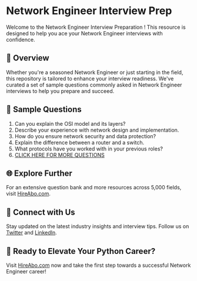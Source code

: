 # Network Engineer Interview Prep

Welcome to the Network Engineer Interview Preparation ! This resource is designed to help you ace your Network Engineer interviews with confidence.

## 🚀 Overview

Whether you're a seasoned Network Engineer or just starting in the field, this repository is tailored to enhance your interview readiness. We've curated a set of sample questions commonly asked in Network Engineer interviews to help you prepare and succeed.

## 📝 Sample Questions

1. Can you explain the OSI model and its layers?
2. Describe your experience with network design and implementation.
3. How do you ensure network security and data protection?
4. Explain the difference between a router and a switch.
5. What protocols have you worked with in your previous roles?
6. [CLICK HERE FOR MORE QUESTIONS](https://hireabo.com/job/0_1_0/Network%20Engineer)

## 🌐 Explore Further

For an extensive question bank and more resources across 5,000 fields, visit [HireAbo.com](https://www.hireabo.com).

## 📱 Connect with Us

Stay updated on the latest industry insights and interview tips. Follow us on [Twitter](https://twitter.com/hireabo) and [LinkedIn](https://www.linkedin.com/in/hire-abo-3609972a8/).

## 🚀 Ready to Elevate Your Python Career?

Visit [HireAbo.com](https://www.hireabo.com) now and take the first step towards a successful Network Engineer career!